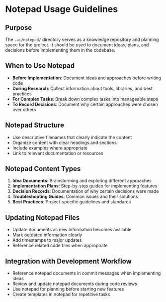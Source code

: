 # Notepad Usage Guidelines

## Purpose
The `.ai/notepad/` directory serves as a knowledge repository and planning space for the project. It should be used to document ideas, plans, and decisions before implementing them in the codebase.

## When to Use Notepad
- **Before Implementation**: Document ideas and approaches before writing code
- **During Research**: Collect information about tools, libraries, and best practices
- **For Complex Tasks**: Break down complex tasks into manageable steps
- **To Record Decisions**: Document why certain approaches were chosen over others

## Notepad Structure
- Use descriptive filenames that clearly indicate the content
- Organize content with clear headings and sections
- Include examples where appropriate
- Link to relevant documentation or resources

## Notepad Content Types
1. **Idea Documents**: Brainstorming and exploring different approaches
2. **Implementation Plans**: Step-by-step guides for implementing features
3. **Decision Records**: Documentation of why certain decisions were made
4. **Troubleshooting Guides**: Common issues and their solutions
5. **Best Practices**: Project-specific guidelines and standards

## Updating Notepad Files
- Update documents as new information becomes available
- Mark outdated information clearly
- Add timestamps to major updates
- Reference related code files when appropriate

## Integration with Development Workflow
- Reference notepad documents in commit messages when implementing ideas
- Review and update notepad documents during code reviews
- Use notepad for planning before starting new features
- Create templates in notepad for repetitive tasks 